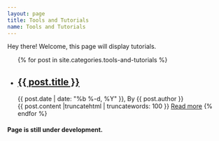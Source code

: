 ```yaml
---
layout: page
title: Tools and Tutorials
name: Tools and Tutorials
---
```

<p class="message">
  Hey there! Welcome, this page will display tutorials.
</p>

<ul>
{% for post in site.categories.tools-and-tutorials %}
<li>
<h2>
  <a class="post-link" href="{{ post.url | prepend: site.baseurl }}">{{ post.title }}</a>
</h2>
<span class="post-meta">{{ post.date | date: "%b %-d, %Y" }}, By {{ post.author }}</span>
</li>
<!--<img src="{{ site.baseurl }}/imagens/{{ post.image }}">-->
{{ post.content |truncatehtml | truncatewords: 100 }}
<a href="{{ post.url | prepend: site.baseurl }}">Read more</a>
{% endfor %}

</ul>


#### Page is still under development.
